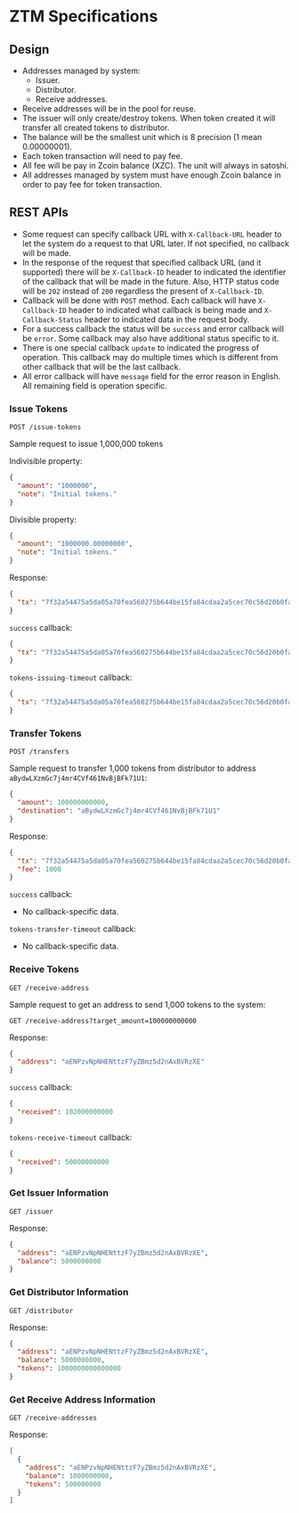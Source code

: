 # ZTM Specifications

## Design

- Addresses managed by system:
  - Issuer.
  - Distributor.
  - Receive addresses.
- Receive addresses will be in the pool for reuse.
- The issuer will only create/destroy tokens. When token created it will transfer all created tokens to distributor.
- The balance will be the smallest unit which is 8 precision (1 mean 0.00000001).
- Each token transaction will need to pay fee.
- All fee will be pay in Zcoin balance (XZC). The unit will always in satoshi.
- All addresses managed by system must have enough Zcoin balance in order to pay fee for token transaction.

## REST APIs

- Some request can specify callback URL with `X-Callback-URL` header to let the system do a request to that URL later. If not specified, no callback will be made.
- In the response of the request that specified callback URL (and it supported) there will be `X-Callback-ID` header to indicated the identifier of the callback that will be made in the future. Also, HTTP status code will be `202` instead of `200` regardless the present of `X-Callback-ID`.
- Callback will be done with `POST` method. Each callback will have `X-Callback-ID` header to indicated what callback is being made and `X-Callback-Status` header to indicated data in the request body.
- For a success callback the status will be `success` and error callback will be `error`. Some callback may also have additional status specific to it.
- There is one special callback `update` to indicated the progress of operation. This callback may do multiple times which is different from other callback that will be the last callback.
- All error callback will have `message` field for the error reason in English. All remaining field is operation specific.

### Issue Tokens

```
POST /issue-tokens
```

Sample request to issue 1,000,000 tokens

Indivisible property:

```json
{
  "amount": "1000000",
  "note": "Initial tokens."
}
```

Divisible property:

```json
{
  "amount": "1000000.00000000",
  "note": "Initial tokens."
}
```

Response:

```json
{
  "tx": "7f32a54475a5da05a70fea560275b644be15fa84cdaa2a5cec70c56d20b0fad3"
}
```

`success` callback:

```json
{
  "tx": "7f32a54475a5da05a70fea560275b644be15fa84cdaa2a5cec70c56d20b0fad3"
}
```

`tokens-issuing-timeout` callback:

```json
{
  "tx": "7f32a54475a5da05a70fea560275b644be15fa84cdaa2a5cec70c56d20b0fad3"
}
```

### Transfer Tokens

```
POST /transfers
```

Sample request to transfer 1,000 tokens from distributor to address `aBydwLXzmGc7j4mr4CVf461NvBjBFk71U1`:

```json
{
  "amount": 100000000000,
  "destination": "aBydwLXzmGc7j4mr4CVf461NvBjBFk71U1"
}
```

Response:

```json
{
  "tx": "7f32a54475a5da05a70fea560275b644be15fa84cdaa2a5cec70c56d20b0fad3",
  "fee": 1000
}
```

`success` callback:

- No callback-specific data.

`tokens-transfer-timeout` callback:

- No callback-specific data.

### Receive Tokens

```
GET /receive-address
```

Sample request to get an address to send 1,000 tokens to the system:

```
GET /receive-address?target_amount=100000000000
```

Response:

```json
{
  "address": "aENPzvNpNHENttzF7yZBmz5d2nAxBVRzXE"
}
```

`success` callback:

```json
{
  "received": 102000000000
}
```

`tokens-receive-timeout` callback:

```json
{
  "received": 50000000000
}
```

### Get Issuer Information

```
GET /issuer
```

Response:

```json
{
  "address": "aENPzvNpNHENttzF7yZBmz5d2nAxBVRzXE",
  "balance": 5000000000
}
```

### Get Distributor Information

```
GET /distributor
```

Response:

```json
{
  "address": "aENPzvNpNHENttzF7yZBmz5d2nAxBVRzXE",
  "balance": 5000000000,
  "tokens": 1000000000000000
}
```

### Get Receive Address Information

```
GET /receive-addresses
```

Response:

```json
[
  {
    "address": "aENPzvNpNHENttzF7yZBmz5d2nAxBVRzXE",
    "balance": 1000000000,
    "tokens": 500000000
  }
]
```
